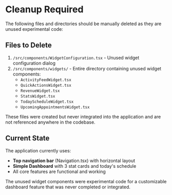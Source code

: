 # Cleanup Required

The following files and directories should be manually deleted as they are unused experimental code:

## Files to Delete

1. `/src/components/WidgetConfiguration.tsx` - Unused widget configuration dialog
2. `/src/components/widgets/` - Entire directory containing unused widget components:
   - `ActivityFeedWidget.tsx`
   - `QuickActionsWidget.tsx`
   - `RevenueWidget.tsx`
   - `StatsWidget.tsx`
   - `TodayScheduleWidget.tsx`
   - `UpcomingAppointmentsWidget.tsx`

These files were created but never integrated into the application and are not referenced anywhere in the codebase.

## Current State

The application currently uses:
- **Top navigation bar** (Navigation.tsx) with horizontal layout
- **Simple Dashboard** with 3 stat cards and today's schedule
- All core features are functional and working

The unused widget components were experimental code for a customizable dashboard feature that was never completed or integrated.
